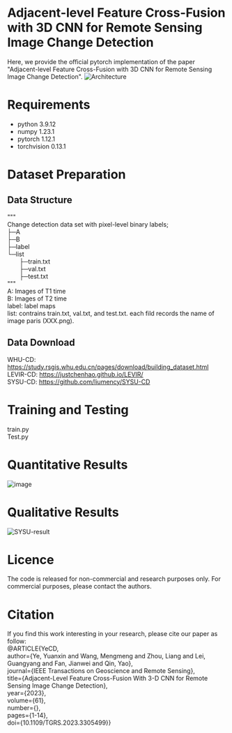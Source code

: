 # Adjacent-level Feature Cross-Fusion with 3D CNN for Remote Sensing Image Change Detection

Here, we provide the official pytorch implementation of the paper "Adjacent-level Feature Cross-Fusion with 3D CNN for Remote Sensing Image Change Detection".
![Architecture](https://github.com/wm-Githuber/AFCF3D-Net/assets/66511993/9c2681a4-a582-4b73-8133-55f2c5da5dc9)

# Requirements
* python        3.9.12
* numpy         1.23.1
* pytorch       1.12.1
* torchvision   0.13.1

# Dataset Preparation
## Data Structure
"""  
Change detection data set with pixel-level binary labels;  
├─A  
├─B  
├─label  
└─list  
&emsp;&emsp;├─train.txt  
&emsp;&emsp;├─val.txt  
&emsp;&emsp;├─test.txt  
"""  
A: Images of T1 time  
B: Images of T2 time  
label: label maps  
list: contrains train.txt, val.txt, and test.txt. each fild records the name of image paris (XXX.png).  

## Data Download  
WHU-CD: https://study.rsgis.whu.edu.cn/pages/download/building_dataset.html  
LEVIR-CD: https://justchenhao.github.io/LEVIR/  
SYSU-CD: https://github.com/liumency/SYSU-CD  

# Training and Testing
train.py  
Test.py

# Quantitative Results
![image](https://github.com/wm-Githuber/AFCF3D-Net/assets/66511993/7612d847-8ccb-422d-9fee-3b567b8082a4)


# Qualitative Results
![SYSU-result](https://user-images.githubusercontent.com/66511993/210714033-e006d556-97d1-47e9-8423-3de7a983f385.png)


# Licence
The code is released for non-commercial and research purposes only. For commercial purposes, please contact the authors.


# Citation
If you find this work interesting in your research, please cite our paper as follow:  
@ARTICLE{YeCD,  
author={Ye, Yuanxin and Wang, Mengmeng and Zhou, Liang and Lei, Guangyang and Fan, Jianwei and Qin, Yao},  
  journal={IEEE Transactions on Geoscience and Remote Sensing},  
  title={Adjacent-Level Feature Cross-Fusion With 3-D CNN for Remote Sensing Image Change Detection},  
  year={2023},  
  volume={61},  
  number={},  
  pages={1-14},  
  doi={10.1109/TGRS.2023.3305499}}
